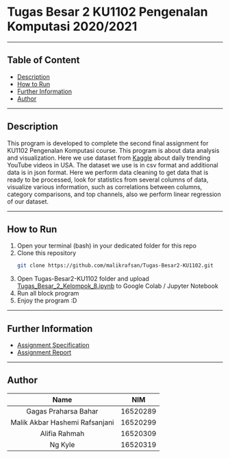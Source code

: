 # Tugas Besar 2 KU1102 Pengenalan Komputasi 2020/2021

--- 

## Table of Content
- [Description](#Description)
- [How to Run](#how-to-run)
- [Further Information](#further-information)
- [Author](#author)

---

## Description
This program is developed to complete the second final assignment for KU1102 Pengenalan Komputasi course. This program is about data analysis and visualization. Here we use dataset from [Kaggle](https://www.kaggle.com/datasnaek/youtube-new?select=USvideos.csv) about daily trending YouTube videos in USA. The dataset we use is in csv format and additional data is in json format. Here we perform data cleaning to get data that is ready to be processed, look for statistics from several columns of data, visualize various information, such as correlations between columns, category comparisons, and top channels, also we perform linear regression of our dataset.

---

## How to Run
1. Open your terminal (bash) in your dedicated folder for this repo
2. Clone this repository
    ```sh
    git clone https://github.com/malikrafsan/Tugas-Besar2-KU1102.git
    ```
3. Open Tugas-Besar2-KU1102 folder and upload [Tugas_Besar_2_Kelompok_8.ipynb](Tugas_Besar_2_Kelompok_8.ipynb) to Google Colab / Jupyter Notebook
4. Run all block program
5. Enjoy the program :D

---

## Further Information
- [Assignment Specification](Specification\KU1102_DA_4_TugasDataAnalisis_StreamPemrograman.pdf)
- [Assignment Report](Report\Laporan-Tugas-Besar-Pengkom-2.pdf)

--- 

## Author
|Name   |NIM   |
|:---:|:---:|
|Gagas Praharsa Bahar|16520289|
|Malik Akbar Hashemi Rafsanjani|16520299|
|Alifia Rahmah|16520309|
|Ng Kyle|16520319|